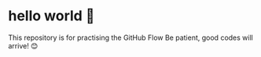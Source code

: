 # hello world 👋

This repository is for practising the GitHub Flow
Be patient, good codes will arrive! 😊
